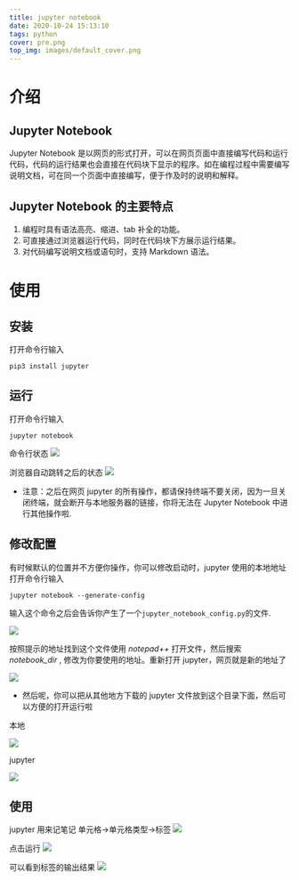 ```yaml
---
title: jupyter notebook
date: 2020-10-24 15:13:10
tags: python
cover: pre.png
top_img: images/default_cover.png
---
```


# 介绍

## Jupyter Notebook

Jupyter Notebook 是以网页的形式打开，可以在网页页面中直接编写代码和运行代码，代码的运行结果也会直接在代码块下显示的程序。如在编程过程中需要编写说明文档，可在同一个页面中直接编写，便于作及时的说明和解释。

## Jupyter Notebook 的主要特点

1. 编程时具有语法高亮、缩进、tab 补全的功能。
2. 可直接通过浏览器运行代码，同时在代码块下方展示运行结果。
3. 对代码编写说明文档或语句时，支持 Markdown 语法。
<!--more-->

# 使用

## 安装

打开命令行输入

```shell
pip3 install jupyter
```

## 运行

打开命令行输入

```shell
jupyter notebook
```

命令行状态
![](jupyter/start.png?200x)

浏览器自动跳转之后的状态
![](jupyter/view.png)

- 注意：之后在网页 jupyter 的所有操作，都请保持终端不要关闭，因为一旦关闭终端，就会断开与本地服务器的链接，你将无法在 Jupyter Notebook 中进行其他操作啦.

## 修改配置

有时候默认的位置并不方便你操作，你可以修改启动时，jupyter 使用的本地地址
打开命令行输入

```shell
jupyter notebook --generate-config
```

输入这个命令之后会告诉你产生了一个`jupyter_notebook_config.py`的文件.

![](jupyter/config.png)

按照提示的地址找到这个文件使用 _notepad++_ 打开文件，然后搜索 _notebook_dir_ , 修改为你要使用的地址。重新打开 jupyter，网页就是新的地址了

![](jupyter/config_dir.png)

- 然后呢，你可以把从其他地方下载的 jupyter 文件放到这个目录下面，然后可以方便的打开运行啦

本地

![](jupyter/1.png)

jupyter

![](jupyter/2.png)

## 使用

jupyter 用来记笔记 单元格->单元格类型->标签
![](jupyter/kind.png)

点击运行
![](jupyter/pre.png)

可以看到标签的输出结果
![](jupyter/after.png)
